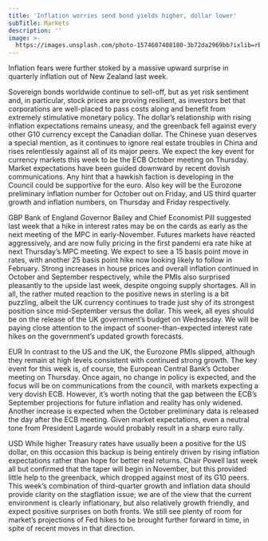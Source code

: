 ```yaml
---
title: 'Inflation worries send bond yields higher, dollar lower'
subTitle: Markets
description: ''
image: >-
  https://images.unsplash.com/photo-1574607408180-3b72da2969bb?ixlib=rb-1.2.1&ixid=MnwxMjA3fDB8MHxwaG90by1wYWdlfHx8fGVufDB8fHx8&auto=format&fit=crop&w=1974&q=80
---
```


Inflation fears were further stoked by a massive upward surprise in quarterly inflation out of New Zealand last week.

 Sovereign bonds worldwide continue to sell-off, but as yet risk sentiment and, in particular, stock prices are proving resilient, as investors bet that corporations are well-placed to pass costs along and benefit from extremely stimulative monetary policy. The dollar’s relationship with rising inflation expectations remains uneasy, and the greenback fell against every other G10 currency except the Canadian dollar. The Chinese yuan deserves a special mention, as it continues to ignore real estate troubles in China and rises relentlessly against all of its major peers.  We expect the key event for currency markets this week to be the ECB October meeting on Thursday. Market expectations have been guided downward by recent dovish communications. Any hint that a hawkish faction is developing in the Council could be supportive for the euro. Also key will be the Eurozone preliminary inflation number for October out on Friday, and US third quarter growth and inflation numbers, on Thursday and Friday respectively.

 GBP Bank of England Governor Bailey and Chief Economist Pill suggested last week that a hike in interest rates may be on the cards as early as the next meeting of the MPC in early-November. Futures markets have reacted aggressively, and are now fully pricing in the first pandemi era rate hike at next Thursday’s MPC meeting. We expect to see a 15 basis point move in rates, with another 25 basis point hike now looking likely to follow in February. Strong increases in house prices and overall inflation continued in October and September respectively, while the PMIs also surprised pleasantly to the upside last week, despite ongoing supply shortages. All in all, the rather muted reaction to the positive news in sterling is a bit puzzling, albeit the UK currency continues to trade just shy of its strongest position since mid-September versus the dollar. This week, all eyes should be on the release of the UK government’s budget on Wednesday. We will be paying close attention to the impact of sooner-than-expected interest rate hikes on the government’s updated growth forecasts.

 EUR In contrast to the US and the UK, the Eurozone PMIs slipped, although they remain at high levels consistent with continued strong growth. The key event for this week is, of course, the European Central Bank’s October meeting on Thursday. Once again, no change in policy is expected, and the focus will be on communications from the council, with markets expecting a very dovish ECB. However, it’s worth noting that the gap between the ECB’s September projections for future inflation and reality has only widened. Another increase is expected when the October preliminary data is released the day after the ECB meeting. Given market expectations, even a neutral tone from President Lagarde would probably result in a sharp euro rally.

 USD While higher Treasury rates have usually been a positive for the US dollar, on this occasion this backup is being entirely driven by rising inflation expectations rather than hope for better real returns. Chair Powell last week all but confirmed that the taper will begin in November, but this provided little help to the greenback, which dropped against most of its G10 peers. This week’s combination of third-quarter growth and inflation data should provide clarity on the stagflation issue; we are of the view that the current environment is clearly inflationary, but also relatively growth friendly, and expect positive surprises on both fronts. We still see plenty of room for market’s projections of Fed hikes to be brought further forward in time, in spite of recent moves in that direction.
